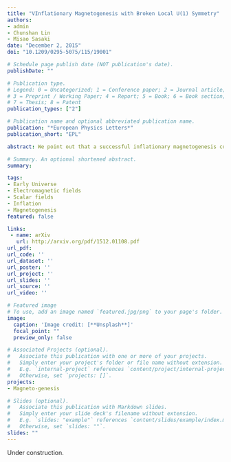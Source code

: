 ```yaml
---
title: "VInflationary Magnetogenesis with Broken Local U(1) Symmetry"
authors:
- admin
- Chunshan Lin
- Misao Sasaki
date: "December 2, 2015"
doi: "10.1209/0295-5075/115/19001"

# Schedule page publish date (NOT publication's date).
publishDate: ""

# Publication type.
# Legend: 0 = Uncategorized; 1 = Conference paper; 2 = Journal article;
# 3 = Preprint / Working Paper; 4 = Report; 5 = Book; 6 = Book section;
# 7 = Thesis; 8 = Patent
publication_types: ["2"]

# Publication name and optional abbreviated publication name.
publication: "*European Physics Letters*"
publication_short: "EPL"

abstract: We point out that a successful inflationary magnetogenesis could be realised if we break the local U(1) gauge symmetry during inflation. The effective electric charge is fixed as a fundamental constant, which allows us to obtain an almost scale-invariant magnetic spectrum avoiding both the strong coupling and back reaction problems. We examine the corrections to the primordial curvature perturbation due to these stochastic electromagnetic fields and find that, at both linear and non-linear orders, the contributions from the electromagnetic field are negligible compared to those created from vacuum fluctuations. Finally, the U(1) gauge symmetry is restored at the end of inflation.

# Summary. An optional shortened abstract.
summary: 

tags:
- Early Universe
- Electromagnetic fields
- Scalar fields
- Inflation
- Magnetogenesis
featured: false

links:
 - name: arXiv
   url: http://arxiv.org/pdf/1512.01108.pdf
url_pdf: 
url_code: ''
url_dataset: ''
url_poster: ''
url_project: ''
url_slides: ''
url_source: ''
url_video: ''

# Featured image
# To use, add an image named `featured.jpg/png` to your page's folder. 
image:
  caption: 'Image credit: [**Unsplash**]'
  focal_point: ""
  preview_only: false

# Associated Projects (optional).
#   Associate this publication with one or more of your projects.
#   Simply enter your project's folder or file name without extension.
#   E.g. `internal-project` references `content/project/internal-project/index.md`.
#   Otherwise, set `projects: []`.
projects:
- Magneto-genesis

# Slides (optional).
#   Associate this publication with Markdown slides.
#   Simply enter your slide deck's filename without extension.
#   E.g. `slides: "example"` references `content/slides/example/index.md`.
#   Otherwise, set `slides: ""`.
slides: ""
---
```

Under construction.